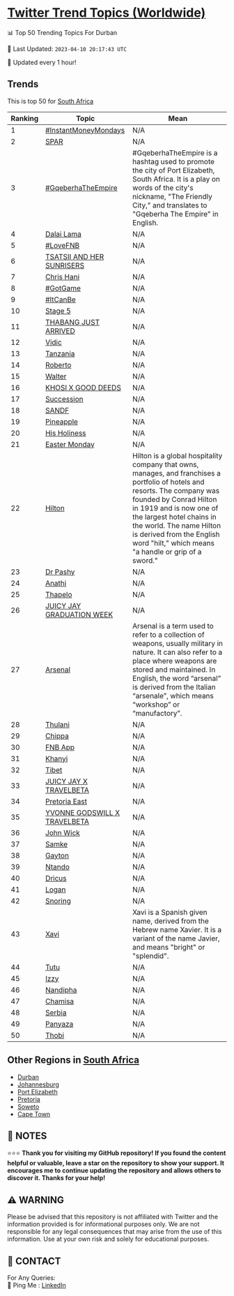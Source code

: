 [Twitter Trend Topics (Worldwide)](https://github.com/ErcinDedeoglu/Twitter-Trend-Topics)
==========


📊 Top 50 Trending Topics For Durban

📆 Last Updated: `2023-04-10 20:17:43 UTC`

🔧 Updated every 1 hour!


## Trends

This is top 50 for [South Africa](</South Africa>)

| Ranking | Topic | Mean |
| ------- | ------------ | ------------ |
| 1 | [#InstantMoneyMondays](http://twitter.com/search?q=%23InstantMoneyMondays) | N/A |
| 2 | [SPAR](http://twitter.com/search?q=SPAR) | N/A |
| 3 | [#GqeberhaTheEmpire](http://twitter.com/search?q=%23GqeberhaTheEmpire) | #GqeberhaTheEmpire is a hashtag used to promote the city of Port Elizabeth, South Africa. It is a play on words of the city's nickname, "The Friendly City," and translates to "Gqeberha The Empire" in English. |
| 4 | [Dalai Lama](http://twitter.com/search?q=Dalai+Lama) | N/A |
| 5 | [#LoveFNB](http://twitter.com/search?q=%23LoveFNB) | N/A |
| 6 | [TSATSII AND HER SUNRISERS](http://twitter.com/search?q=TSATSII+AND+HER+SUNRISERS) | N/A |
| 7 | [Chris Hani](http://twitter.com/search?q=Chris+Hani) | N/A |
| 8 | [#GotGame](http://twitter.com/search?q=%23GotGame) | N/A |
| 9 | [#ItCanBe](http://twitter.com/search?q=%23ItCanBe) | N/A |
| 10 | [Stage 5](http://twitter.com/search?q=Stage+5) | N/A |
| 11 | [THABANG JUST ARRIVED](http://twitter.com/search?q=THABANG+JUST+ARRIVED) | N/A |
| 12 | [Vidic](http://twitter.com/search?q=Vidic) | N/A |
| 13 | [Tanzania](http://twitter.com/search?q=Tanzania) | N/A |
| 14 | [Roberto](http://twitter.com/search?q=Roberto) | N/A |
| 15 | [Walter](http://twitter.com/search?q=Walter) | N/A |
| 16 | [KHOSI X GOOD DEEDS](http://twitter.com/search?q=KHOSI+X+GOOD+DEEDS) | N/A |
| 17 | [Succession](http://twitter.com/search?q=Succession) | N/A |
| 18 | [SANDF](http://twitter.com/search?q=SANDF) | N/A |
| 19 | [Pineapple](http://twitter.com/search?q=Pineapple) | N/A |
| 20 | [His Holiness](http://twitter.com/search?q=His+Holiness) | N/A |
| 21 | [Easter Monday](http://twitter.com/search?q=Easter+Monday) | N/A |
| 22 | [Hilton](http://twitter.com/search?q=Hilton) | Hilton is a global hospitality company that owns, manages, and franchises a portfolio of hotels and resorts. The company was founded by Conrad Hilton in 1919 and is now one of the largest hotel chains in the world. The name Hilton is derived from the English word "hilt," which means "a handle or grip of a sword." |
| 23 | [Dr Pashy](http://twitter.com/search?q=Dr+Pashy) | N/A |
| 24 | [Anathi](http://twitter.com/search?q=Anathi) | N/A |
| 25 | [Thapelo](http://twitter.com/search?q=Thapelo) | N/A |
| 26 | [JUICY JAY GRADUATION WEEK](http://twitter.com/search?q=JUICY+JAY+GRADUATION+WEEK) | N/A |
| 27 | [Arsenal](http://twitter.com/search?q=Arsenal) | Arsenal is a term used to refer to a collection of weapons, usually military in nature. It can also refer to a place where weapons are stored and maintained. In English, the word “arsenal” is derived from the Italian “arsenale”, which means “workshop” or “manufactory”. |
| 28 | [Thulani](http://twitter.com/search?q=Thulani) | N/A |
| 29 | [Chippa](http://twitter.com/search?q=Chippa) | N/A |
| 30 | [FNB App](http://twitter.com/search?q=FNB+App) | N/A |
| 31 | [Khanyi](http://twitter.com/search?q=Khanyi) | N/A |
| 32 | [Tibet](http://twitter.com/search?q=Tibet) | N/A |
| 33 | [JUICY JAY X TRAVELBETA](http://twitter.com/search?q=JUICY+JAY+X+TRAVELBETA) | N/A |
| 34 | [Pretoria East](http://twitter.com/search?q=Pretoria+East) | N/A |
| 35 | [YVONNE GODSWILL X TRAVELBETA](http://twitter.com/search?q=YVONNE+GODSWILL+X+TRAVELBETA) | N/A |
| 36 | [John Wick](http://twitter.com/search?q=John+Wick) | N/A |
| 37 | [Samke](http://twitter.com/search?q=Samke) | N/A |
| 38 | [Gayton](http://twitter.com/search?q=Gayton) | N/A |
| 39 | [Ntando](http://twitter.com/search?q=Ntando) | N/A |
| 40 | [Dricus](http://twitter.com/search?q=Dricus) | N/A |
| 41 | [Logan](http://twitter.com/search?q=Logan) | N/A |
| 42 | [Snoring](http://twitter.com/search?q=Snoring) | N/A |
| 43 | [Xavi](http://twitter.com/search?q=Xavi) | Xavi is a Spanish given name, derived from the Hebrew name Xavier. It is a variant of the name Javier, and means "bright" or "splendid". |
| 44 | [Tutu](http://twitter.com/search?q=Tutu) | N/A |
| 45 | [Izzy](http://twitter.com/search?q=Izzy) | N/A |
| 46 | [Nandipha](http://twitter.com/search?q=Nandipha) | N/A |
| 47 | [Chamisa](http://twitter.com/search?q=Chamisa) | N/A |
| 48 | [Serbia](http://twitter.com/search?q=Serbia) | N/A |
| 49 | [Panyaza](http://twitter.com/search?q=Panyaza) | N/A |
| 50 | [Thobi](http://twitter.com/search?q=Thobi) | N/A |



## Other Regions in [South Africa](</South Africa>)

* [Durban](</South Africa/Durban.md>)
* [Johannesburg](</South Africa/Johannesburg.md>)
* [Port Elizabeth](</South Africa/Port Elizabeth.md>)
* [Pretoria](</South Africa/Pretoria.md>)
* [Soweto](</South Africa/Soweto.md>)
* [Cape Town](</South Africa/Cape Town.md>)



## 📝 NOTES

⭐⭐⭐ **Thank you for visiting my GitHub repository! If you found the content helpful or valuable, leave a star on the repository to show your support. It encourages me to continue updating the repository and allows others to discover it. Thanks for your help!**


## ⚠️ WARNING

Please be advised that this repository is not affiliated with Twitter and the information provided is for informational purposes only. We are not responsible for any legal consequences that may arise from the use of this information. Use at your own risk and solely for educational purposes.


## 📨 CONTACT

 For Any Queries:  
            🏓 Ping Me : [LinkedIn](https://www.linkedin.com/in/ercindedeoglu/)
